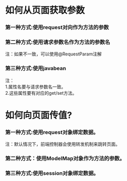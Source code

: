 # 如何从页面获取参数
### 第一种方式:使用request对向作为方法的参数
### 第二种方式:使用请求参数名作为方法的参数名
注：如果不一致，可以使用@RequestParam注解<br/>
### 第三种方式:使用javabean
注：<br/>
1.属性名要与请求参数名一致。<br/>
2.这些属性要有对应的get/set方法。<br/>
# 如何向页面传值?
### 第一种方式:使用request对象绑定数据。
注：默认情况下，前端控制器会使用转发机制来跳转页面。<br/>
### 第二种方式：使用ModelMap对象作为方法的参数。
### 第三种方式:使用session对象绑定数据。
